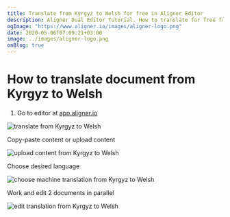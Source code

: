 ```yaml
---
title: Translate from Kyrgyz to Welsh for free in Aligner Editor
description: Aligner Dual Editor Tutorial. How to translate for free from Kyrgyz to Welsh. Aligner is multilingual document management platform. 
ogImage: "https://www.aligner.io/images/aligner-logo.png"
date: 2020-05-06T07:09:21+03:00
image: ../images/aligner-logo.png
onBlog: true
---
```


# How to translate document from Kyrgyz to Welsh

1. Go to editor at [app.aligner.io](https://app.aligner.io "Aligner App web page")

![translate from Kyrgyz to Welsh](../aligner-blank-editor.png "translate from Kyrgyz to Welsh")

Copy-paste content or upload content

![upload content from Kyrgyz to Welsh](../aligner-uploaded-document.png "upload content from Kyrgyz to Welsh")

Choose desired language

![choose machine translation from Kyrgyz to Welsh](../aligner-language-dropdown.png "choose machine translation from Kyrgyz to Welsh")

Work and edit 2 documents in parallel

![edit translation from Kyrgyz to Welsh](../aligner-double-sitded-editor.png "edit translation from Kyrgyz to Welsh")

